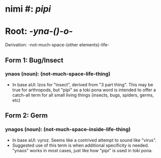 # nimi #: *pipi*
# Root: *-yna-()-o-*
Derivation: -not-much-space-(other elements)-life-

## Form 1: Bug/Insect
### ynaos (noun): (not-much-space-life-thing)
* In base aUI: îzos for "insect", derived from "3 part thing". This may be true for arthropods, but "pipi" as a toki pona word is intended to offer a catch-all term for all small living things (insects, bugs, spiders, germs, etc)

## Form 2: Germ 
### ynagos (noun): (not-much-space-inside-life-thing)
* In base aUI: vyroz. Seems like a contrived attempt to sound like "virus". 
* Suggested use of this term is when additional specificity is needed. "ynaos" works in most cases, just like how "pipi" is used in toki pona.



